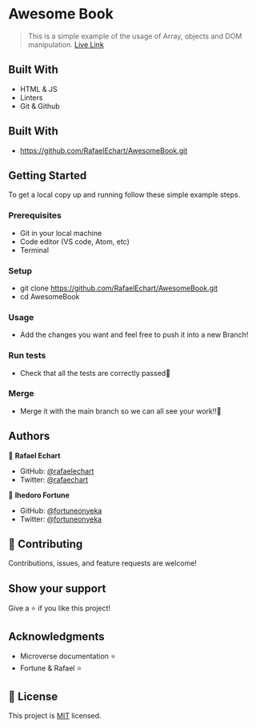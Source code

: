 # Awesome Book

> This is a simple example of the usage of Array, objects and DOM manipulation.
> [Live Link](https://rafaelechart.github.io/HTML-CSS-JS_AwesomeBook/) 


## Built With

- HTML & JS
- Linters
- Git & Github

## Built With

- https://github.com/RafaelEchart/AwesomeBook.git

## Getting Started

To get a local copy up and running follow these simple example steps.

### Prerequisites

- Git in your local machine
- Code editor (VS code, Atom, etc)
- Terminal

### Setup

- git clone https://github.com/RafaelEchart/AwesomeBook.git
- cd AwesomeBook

### Usage

- Add the changes you want and feel free to push it into a new Branch!

### Run tests

- Check that all the tests are correctly passed🤝

### Merge

- Merge it with the main branch so we can all see your work!!🤝



## Authors

👤 **Rafael Echart**

- GitHub: [@rafaelechart](https://github.com/rafaelechart)
- Twitter: [@rafaechart](https://twitter.com/rafaechart)

👤 **Ihedoro Fortune**
- GitHub: [@fortuneonyeka](https://github.com/fortuneonyeka)
- Twitter: [@fortuneonyeka](https://twitter.com/fortuneonyeka)



## 🤝 Contributing

Contributions, issues, and feature requests are welcome!


## Show your support

Give a ⭐️ if you like this project!

## Acknowledgments

- Microverse documentation ⭐️
- Fortune & Rafael ⭐️

## 📝 License

This project is [MIT](./MIT.md) licensed.
